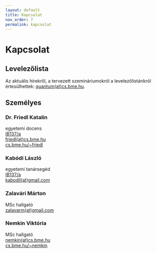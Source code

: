 ```yaml
---
layout: default
title: Kapcsolat
nav_order: 7
permalink: kapcsolat
---
```


# Kapcsolat

## Levelezőlista

Az aktuális hírekről, a tervezett szemináriumokról a levelezőlistánkról értesülhettek: [quantum(at)cs.bme.hu](https://www.cs.bme.hu/mailman/listinfo/quantum).

## Személyes

### Dr. Friedl Katalin 

egyetemi docens  
[IB137/a](http://www.szit.bme.hu/rolunk/kapcsolat.html)  
[friedl(at)cs.bme.hu](mailto:friedl@cs.bme.hu)  
[cs.bme.hu/~friedl](https://cs.bme.hu/~friedl)

### Kabódi László

egyetemi tanársegéd  
[IB137/a](http://www.szit.bme.hu/rolunk/kapcsolat.html)  
[kabodil(at)gmail.com](mailto:kabodil@gmail.com)

### Zalavári Márton

MSc hallgató  
[zalavarm(at)gmail.com](mailto:zalavarm@gmail.com)

### Nemkin Viktória

MSc hallgató  
[nemkin(at)cs.bme.hu](mailto:nemkin@cs.bme.hu)  
[cs.bme.hu/~nemkin](https://cs.bme.hu/~nemkin)

